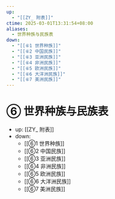 ```yaml
---
up:
  - "[[ZY_ 附表]]"
ctime: 2025-03-01T13:31:54+08:00
aliases:
  - 世界种族与民族表
down:
  - "[[⑥1 世界种族]]"
  - "[[⑥2 中国民族]]"
  - "[[⑥3 亚洲民族]]"
  - "[[⑥4 非洲民族]]"
  - "[[⑥5 欧洲民族]]"
  - "[[⑥6 大洋洲民族]]"
  - "[[⑥7 美洲民族]]"
---
```


# ⑥ 世界种族与民族表

- up: [[ZY_ 附表]]
- down:	
	- [[⑥1 世界种族]]
	- [[⑥2 中国民族]]
	- [[⑥3 亚洲民族]]
	- [[⑥4 非洲民族]]
	- [[⑥5 欧洲民族]]
	- [[⑥6 大洋洲民族]]
	- [[⑥7 美洲民族]]
	
